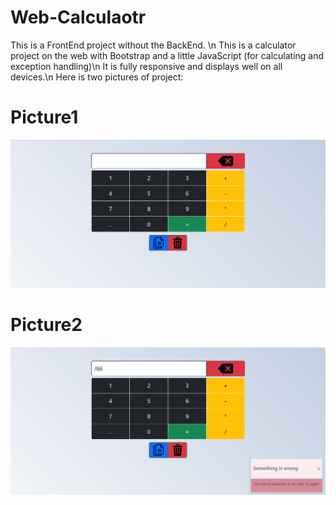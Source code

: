 # Web-Calculaotr
This is a FrontEnd project without the BackEnd. \n
This is a calculator project on the web with Bootstrap and a little JavaScript (for calculating and exception handling)\n
It is fully responsive and displays well on all devices.\n
Here is two pictures of project:

# Picture1
<img src="media/screen1.PNG" alt="picture1">

# Picture2
<img src="media/screen2.PNG" alt="picture2">
